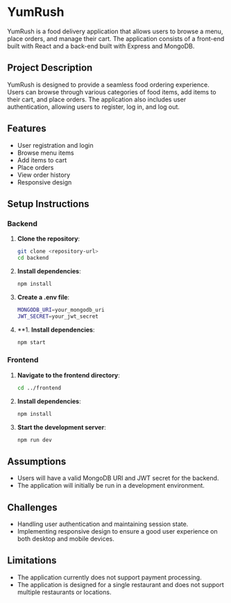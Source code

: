 # YumRush

YumRush is a food delivery application that allows users to browse a menu, place orders, and manage their cart. The application consists of a front-end built with React and a back-end built with Express and MongoDB.

## Project Description

YumRush is designed to provide a seamless food ordering experience. Users can browse through various categories of food items, add items to their cart, and place orders. The application also includes user authentication, allowing users to register, log in, and log out.

## Features

- User registration and login
- Browse menu items
- Add items to cart
- Place orders
- View order history
- Responsive design

## Setup Instructions

### Backend

1. **Clone the repository**:
   ```sh
   git clone <repository-url>
   cd backend

2. **Install dependencies**:
   ```sh
   npm install
   
3. **Create a .env file**:
   ```sh
   MONGODB_URI=your_mongodb_uri
   JWT_SECRET=your_jwt_secret

4. **1. **Install dependencies**:
   ```sh
   npm start

### Frontend

1. **Navigate to the frontend directory**:
   ```sh
   cd ../frontend

2. **Install dependencies**:
   ```sh
   npm install
   
3. **Start the development server**:
   ```sh
   npm run dev

## Assumptions

- Users will have a valid MongoDB URI and JWT secret for the backend.
- The application will initially be run in a development environment.

## Challenges

- Handling user authentication and maintaining session state.
- Implementing responsive design to ensure a good user experience on both desktop and mobile devices.

## Limitations

- The application currently does not support payment processing.
- The application is designed for a single restaurant and does not support multiple restaurants or locations.

